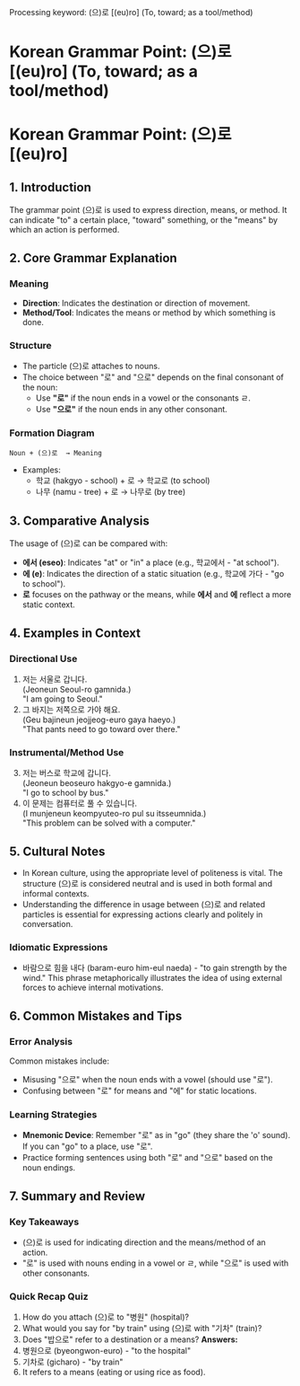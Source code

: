 Processing keyword: (으)로 [(eu)ro] (To, toward; as a tool/method)
# Korean Grammar Point: (으)로 [(eu)ro] (To, toward; as a tool/method)
# Korean Grammar Point: (으)로 [(eu)ro] 
## 1. Introduction
The grammar point (으)로 is used to express direction, means, or method. It can indicate "to" a certain place, "toward" something, or the "means" by which an action is performed.
## 2. Core Grammar Explanation
### Meaning
- **Direction**: Indicates the destination or direction of movement.
- **Method/Tool**: Indicates the means or method by which something is done.
### Structure
- The particle (으)로 attaches to nouns.
- The choice between "로" and "으로" depends on the final consonant of the noun:
  - Use **"로"** if the noun ends in a vowel or the consonants ㄹ.
  - Use **"으로"** if the noun ends in any other consonant.
### Formation Diagram
```
Noun + (으)로  → Meaning
```
- Examples:
  - 학교 (hakgyo - school) + 로 → 학교로 (to school)
  - 나무 (namu - tree) + 로 → 나무로 (by tree)
## 3. Comparative Analysis
The usage of (으)로 can be compared with:
- **에서 (eseo)**: Indicates "at" or "in" a place (e.g., 학교에서 - "at school").
- **에 (e)**: Indicates the direction of a static situation (e.g., 학교에 가다 - "go to school").
- **로** focuses on the pathway or the means, while **에서** and **에** reflect a more static context.
## 4. Examples in Context
### Directional Use
1. 저는 서울로 갑니다.  
   (Jeoneun Seoul-ro gamnida.)  
   "I am going to Seoul."
2. 그 바지는 저쪽으로 가야 해요.  
   (Geu bajineun jeojjeog-euro gaya haeyo.)  
   "That pants need to go toward over there."
### Instrumental/Method Use
3. 저는 버스로 학교에 갑니다.  
   (Jeoneun beoseuro hakgyo-e gamnida.)  
   "I go to school by bus."
4. 이 문제는 컴퓨터로 풀 수 있습니다.  
   (I munjeneun keompyuteo-ro pul su itsseumnida.)  
   "This problem can be solved with a computer."
## 5. Cultural Notes
- In Korean culture, using the appropriate level of politeness is vital. The structure (으)로 is considered neutral and is used in both formal and informal contexts.
- Understanding the difference in usage between (으)로 and related particles is essential for expressing actions clearly and politely in conversation.
### Idiomatic Expressions
- 바람으로 힘을 내다 (baram-euro him-eul naeda) - "to gain strength by the wind." This phrase metaphorically illustrates the idea of using external forces to achieve internal motivations.
## 6. Common Mistakes and Tips
### Error Analysis
Common mistakes include:
- Misusing "으로" when the noun ends with a vowel (should use "로").
- Confusing between "로" for means and "에" for static locations.
### Learning Strategies
- **Mnemonic Device**: Remember "로" as in "go" (they share the 'o' sound). If you can "go" to a place, use "로".
- Practice forming sentences using both "로" and "으로" based on the noun endings.
## 7. Summary and Review
### Key Takeaways
- (으)로 is used for indicating direction and the means/method of an action.
- "로" is used with nouns ending in a vowel or ㄹ, while "으로" is used with other consonants.
### Quick Recap Quiz
1. How do you attach (으)로 to "병원" (hospital)?
2. What would you say for "by train" using (으)로 with "기차" (train)?
3. Does "밥으로" refer to a destination or a means?
**Answers:**
1. 병원으로 (byeongwon-euro) - "to the hospital"
2. 기차로 (gicharo) - "by train"
3. It refers to a means (eating or using rice as food).
